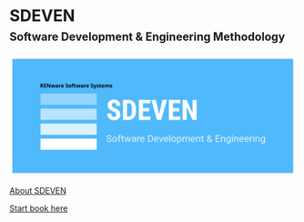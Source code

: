 

<h1>
    <b>SDEVEN</b><br>
    <b><small><small>Software Development & Engineering Methodology</small></small></b>
</h1>




![sdeven_logo](pictures/SDEVEN_logo.svg)






[About SDEVEN](About_SDEVEN.md)

[Start book here](SDEVEN.00_INDEX.md)





